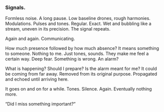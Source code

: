 ### Signals.

Formless noise. A long pause. Low baseline drones, rough harmonies. Modulations. Pulses and tones. Regular. Exact. Wet and bubbling like a stream, uneven in its precision. The signal repeats. 

Again and again. Communicating. 

How much presence followed by how much absence? It means something to someone. Nothing to me. Just tones, sounds. They make me feel a certain way. Deep fear. Something is wrong. An alarm?

What is happening? Should I prepare? Is the alarm meant for me? It could be coming from far away. Removed from its original purpose. Propagated and echoed until arriving here.

It goes on and on for a while. Tones. Silence. Again. Eventually nothing more.

“Did I miss something important?”